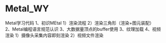 # Metal_WY
Metal学习代码
1、初识MEtal
    1）渲染流程
    2）渲染三角形（渲染+图元装配）
2、Metal编程语言规范认识
3、大数据量顶点的buffer使用
3、纹理加载
4、视频渲染
    1）摄像头采集内容即刻渲染
    2）视频文件渲染